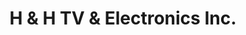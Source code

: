 ---
title: "H & H TV & Electronics Inc."
url: /saint-louis-park/h-und-h-tv-und-electronics-inc/
shop: Allgemein
---